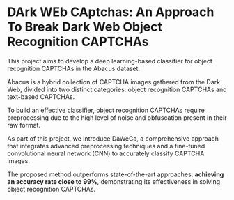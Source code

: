 # DArk WEb CAptchas: An Approach To Break Dark Web Object Recognition CAPTCHAs

This project aims to develop a deep learning-based classifier for object recognition CAPTCHAs in the Abacus dataset.

Abacus is a hybrid collection of CAPTCHA images gathered from the Dark Web, divided into two distinct categories: object recognition CAPTCHAs and text-based CAPTCHAs.

To build an effective classifier, object recognition CAPTCHAs require preprocessing due to the high level of noise and obfuscation present in their raw format.

As part of this project, we introduce DaWeCa, a comprehensive approach that integrates advanced preprocessing techniques and a fine-tuned convolutional neural network (CNN) to accurately classify CAPTCHA images.

The proposed method outperforms state-of-the-art approaches, **achieving an accuracy rate close to 99%**, demonstrating its effectiveness in solving object recognition CAPTCHAs.


